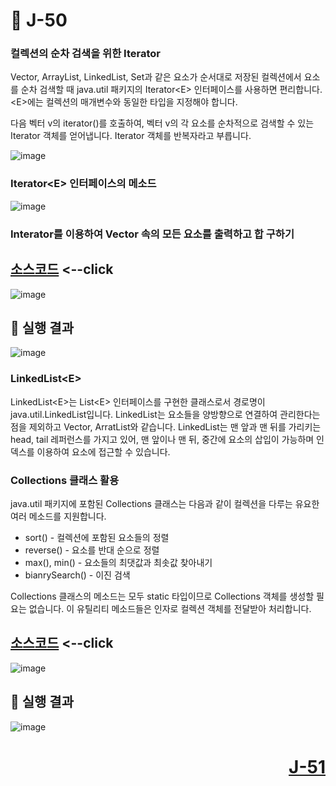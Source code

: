 # 📖 J-50

### 컬렉션의 순차 검색을 위한 Iterator
<p>
  Vector, ArrayList, LinkedList, Set과 같은 요소가 순서대로 저장된 컬렉션에서 요소를 순차 검색할 때 java.util 패키지의 Iterator&lt;E&gt; 인터페이스를 사용하면 편리합니다.
  &lt;E&gt;에는 컬렉션의 매개변수와 동일한 타입을 지정해야 합니다. 
</p>
<p>
  다음 벡터 v의 iterator()를 호출하여, 벡터 v의 각 요소를 순차적으로 검색할 수 있는 Iterator 객체를 얻어냅니다.
  Iterator 객체를 반복자라고 부릅니다.
</p>

![image](https://github.com/user-attachments/assets/e16698c4-4b4f-4988-b3fb-368d5d211f22)

### Iterator&lt;E&gt; 인터페이스의 메소드

![image](https://github.com/user-attachments/assets/aaea02fb-fe1f-474b-87aa-94189795fe09)

### Interator를 이용하여 Vector 속의 모든 요소를 출력하고 합 구하기

[소스코드](./IteratorEx.java) <--click
---

![image](https://github.com/user-attachments/assets/c2570466-6946-4510-a1f3-23cc881c8254)

📘 실행 결과
---

![image](https://github.com/user-attachments/assets/44c6abdb-6848-4b7c-9ce0-99720995ff12)

### LinkedList&lt;E&gt;
<p>
  LinkedList&lt;E&gt;는 List&lt;E&gt; 인터페이스를 구현한 클래스로서 경로명이 java.util.LinkedList입니다.
  LinkedList는 요소들을 양방향으로 연결하여 관리한다는 점을 제외하고 Vector, ArratList와 같습니다.
  LinkedList는 맨 앞과 맨 뒤를 가리키는 head, tail 레퍼런스를 가지고 있어, 맨 앞이나 맨 뒤, 중간에 요소의 삽입이 가능하며 인덱스를 이용하여 요소에 접근할 수 있습니다.
</p>

### Collections 클래스 활용
<p>
  java.util 패키지에 포함된 Collections 클래스는 다음과 같이 컬렉션을 다루는 유요한 여러 메소드를 지원합니다.
</p>

* sort() - 컬렉션에 포함된 요소들의 정렬
* reverse() - 요소를 반대 순으로 정렬
* max(), min() - 요소들의 최댓값과 최솟값 찾아내기
* bianrySearch() - 이진 검색

<p>
  Collections 클래스의 메소드는 모두 static 타입이므로 Collections 객체를 생성할 필요는 없습니다. 이 유틸리티 메소드들은 인자로 컬렉션 객체를 전달받아 처리합니다.
</p>

[소스코드](./CollectionsEx.java) <--click
---

![image](https://github.com/user-attachments/assets/88b3b11a-7221-43e4-8890-cce50ba87fb7)

📘 실행 결과
---

![image](https://github.com/user-attachments/assets/e1d4fc14-882f-4a2b-bbf1-ac08d6c040e4)


# <p align="right">[J-51](./J_51.md)</p>
